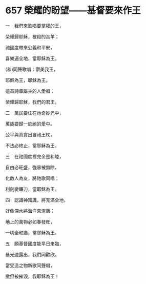# 657 榮耀的盼望——基督要來作王

一　我們來歌唱要掌權的王，

榮耀歸耶穌，被殺的羔羊；

祂國度帶來公義和平安，

喜樂遍全地，當耶穌為王。

(和)同聲歌唱：讚美我王，

耶穌為王，耶穌為王。

這首詩章屬主的人愛唱：

榮耀歸耶穌，我們的君王。

二　萬民要住在祂奇妙光中，

萬族要歸一於祂的愛中。

公平與真實出自祂王杖，

不法必終止，當耶穌為王。

三　在祂國度裡完全是和睦，

自由必旺盛，強暴被剪除，

化敵人為友，將祂歌同唱；

利劍變鐮刀，當耶穌為王。

四　認識神知識，將充滿全地，

好像深水將海洋來淹蔽；

地上的萬物必如春發旺，

一切全和諧，當耶穌為王。

五　願基督國度能早日來臨，

晨光速露出，我們同歡欣。

當受造之物新歌同聲唱，

撒但被摧毀，我耶穌為王！

